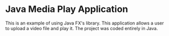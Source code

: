 # Java Media Play Application 

This is an example of using Java FX's library. This application allows a user to upload a video file and play it. The project was coded entirely in Java.
